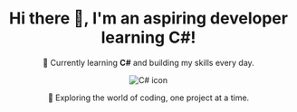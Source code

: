 <h1 align="center">Hi there 👋, I'm an aspiring developer learning C#!</h1>

<p align="center">
  🌱 Currently learning <strong>C#</strong> and building my skills every day.
</p>

<p align="center">
  <img src="https://skillicons.dev/icons?i=cs" alt="C# icon"/>
</p>

<p align="center">
  🚀 Exploring the world of coding, one project at a time.
</p>

